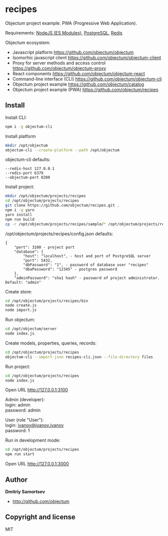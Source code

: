 # recipes
Objectum project example. PWA (Progressive Web Application).

Requirements: [NodeJS (ES Modules)](https://nodejs.org), [PostgreSQL](https://www.postgresql.org/download/), [Redis](https://redis.io/)

Objectum ecosystem:
* Javascript platform https://github.com/objectum/objectum  
* Isomorhic javascript client https://github.com/objectum/objectum-client  
* Proxy for server methods and access control https://github.com/objectum/objectum-proxy  
* React components https://github.com/objectum/objectum-react  
* Command-line interface (CLI) https://github.com/objectum/objectum-cli  
* Objectum project example https://github.com/objectum/catalog 
* Objectum project example (PWA) https://github.com/objectum/recipes 

## Install

Install CLI:
```bash
npm i -g objectum-cli
```

Install platform
```bash
mkdir /opt/objectum
objectum-cli --create-platform --path /opt/objectum
```
objectum-cli defaults: 
```
--redis-host 127.0.0.1
--redis-port 6379
--objectum-port 8200
```

Install project:
```bash
mkdir /opt/objectum/projects/recipes
cd /opt/objectum/projects/recipes
git clone https://github.com/objectum/recipes.git .
npm i -g yarn
yarn install
npm run build
cp -r /opt/objectum/projects/recipes/sample/* /opt/objectum/projects/recipes
```
/opt/objectum/projects/recipes/config.json defaults: 
```
{
    "port": 3100 - project port 
    "database": {
        "host": "localhost", - host and port of PostgreSQL server
        "port": 5432,
        "dbPassword": "1", - password of database user "recipes"
        "dbaPassword": "12345" - postgres password
    },
    "adminPassword": "sha1 hash" - password of project administrator. Default: "admin"
```

Create store:
```bash
cd /opt/objectum/projects/recipes/bin
node create.js
node import.js
```

Run objectum:
```bash
cd /opt/objectum/server
node index.js
```

Create models, properties, queries, records:
```bash
cd /opt/objectum/projects/recipes
objectum-cli --import-json recipes-cli.json --file-directory files
```

Run project:
```bash
cd /opt/objectum/projects/recipes
node index.js
```

Open URL http://127.0.0.1:3100

Admin (developer):  
login: admin  
password: admin

User (role "User"):  
login: ivanov@ivanov.ivanov  
password: 1

Run in development mode:
```bash
cd /opt/objectum/projects/recipes
npm run start
```

Open URL http://127.0.0.1:3000

## Author

**Dmitriy Samortsev**

+ http://github.com/objectum


## Copyright and license

MIT
